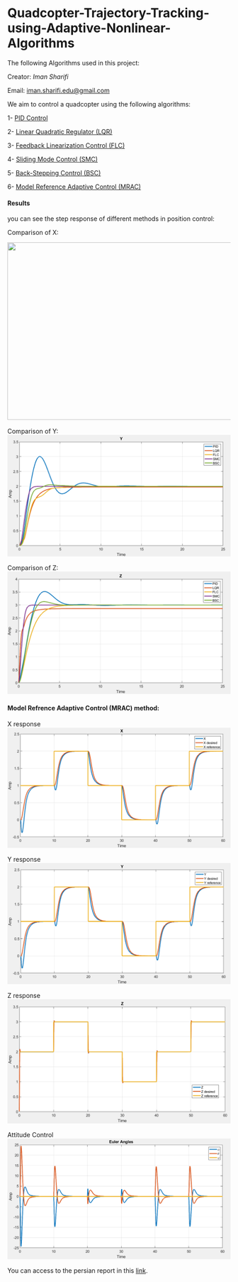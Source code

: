 # Quadcopter-Trajectory-Tracking-using-Adaptive-Nonlinear-Algorithms
The following Algorithms used in this project:

Creator: _Iman Sharifi_

Email: iman.sharifi.edu@gmail.com

We aim to control a quadcopter using the following algorithms:

1- [PID Control](https://github.com/98210184/Quadcopter-Trajectory-Tracking-using-Adaptive-Nonlinear-Algorithms/tree/main/Project/1-PID%20Control%20Quadcopter)

2- [Linear Quadratic Regulator (LQR)](https://github.com/98210184/Quadcopter-Trajectory-Tracking-using-Adaptive-Nonlinear-Algorithms/tree/main/Project/2-LQR%20Control%20Quadcopter)

3- [Feedback Linearization Control (FLC)](https://github.com/98210184/Quadcopter-Trajectory-Tracking-using-Adaptive-Nonlinear-Algorithms/tree/main/Project/3-Feedback%20Linearization%20Control%20Quadcopter)

4- [Sliding Mode Control (SMC)](https://github.com/98210184/Quadcopter-Trajectory-Tracking-using-Adaptive-Nonlinear-Algorithms/tree/main/Project/4-Sliding%20Mode%20Control%20Quadcopter)

5- [Back-Stepping Control (BSC)](https://github.com/98210184/Quadcopter-Trajectory-Tracking-using-Adaptive-Nonlinear-Algorithms/tree/main/Project/5-Backstepping%20Control%20Quadcopter)

6- [Model Reference Adaptive Control (MRAC)](https://github.com/98210184/Quadcopter-Trajectory-Tracking-using-Adaptive-Nonlinear-Algorithms/tree/main/Project/6-MRAC%20Control%20Quadcopter)

#### Results
you can see the step response of different methods in position control:

Comparison of X:

<img src="[https://your-image-url.type](https://github.com/98210184/Quadcopter-Trajectory-Tracking-using-Adaptive-Nonlinear-Algorithms/blob/main/image/x%20comparision.png)" width="600" height="400">

Comparison of Y:
![image](https://github.com/98210184/Quadcopter-Trajectory-Tracking-using-Adaptive-Nonlinear-Algorithms/blob/main/image/Y%20comparison.png)

Comparison of Z:
![image](https://github.com/98210184/Quadcopter-Trajectory-Tracking-using-Adaptive-Nonlinear-Algorithms/blob/main/image/Z%20comparison.png)


#### Model Refrence Adaptive Control (MRAC) method:

X response
![image](https://github.com/98210184/Quadcopter-Trajectory-Tracking-using-Adaptive-Nonlinear-Algorithms/blob/main/image/X%20MRAC.png)

Y response
![image](https://github.com/98210184/Quadcopter-Trajectory-Tracking-using-Adaptive-Nonlinear-Algorithms/blob/main/image/Y%20MRAC.png)

Z response
![image](https://github.com/98210184/Quadcopter-Trajectory-Tracking-using-Adaptive-Nonlinear-Algorithms/blob/main/image/Z%20MRAC.png)

Attitude Control
![image](https://github.com/98210184/Quadcopter-Trajectory-Tracking-using-Adaptive-Nonlinear-Algorithms/blob/main/image/Attitude%20MRAC.png)

You can access to the persian report in this [link](https://github.com/98210184/Quadcopter-Trajectory-Tracking-using-Adaptive-Nonlinear-Algorithms/blob/main/PersianReport.pdf).

